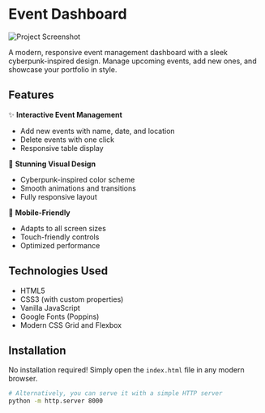 # Event Dashboard

![Project Screenshot](https://media.istockphoto.com/id/1168518630/vector/web-develop.jpg?s=612x612&w=0&k=20&c=1zIvRkqICXbLWbeB1SKRHFcmpw4yhMHGWH8IfrZm0m0=)

A modern, responsive event management dashboard with a sleek cyberpunk-inspired design. Manage upcoming events, add new ones, and showcase your portfolio in style.

## Features

✨ **Interactive Event Management**
- Add new events with name, date, and location
- Delete events with one click
- Responsive table display

🎨 **Stunning Visual Design**
- Cyberpunk-inspired color scheme
- Smooth animations and transitions
- Fully responsive layout

📱 **Mobile-Friendly**
- Adapts to all screen sizes
- Touch-friendly controls
- Optimized performance

## Technologies Used

- HTML5
- CSS3 (with custom properties)
- Vanilla JavaScript
- Google Fonts (Poppins)
- Modern CSS Grid and Flexbox

## Installation

No installation required! Simply open the `index.html` file in any modern browser.

```bash
# Alternatively, you can serve it with a simple HTTP server
python -m http.server 8000
